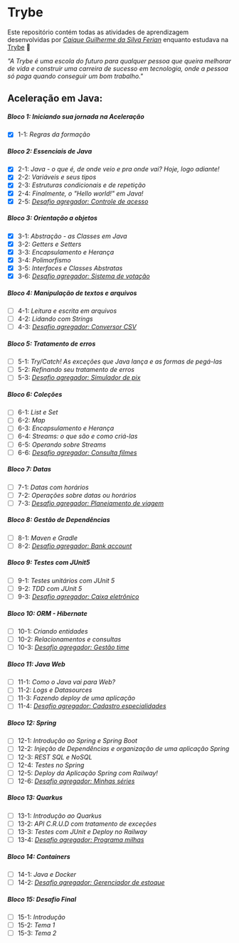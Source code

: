 # Trybe

Este repositório contém todas as atividades de aprendizagem desenvolvidas por _[Caique Guilherme da Silva Ferian](https://www.linkedin.com/in/caique-ferian-6a1320153/)_ enquanto estudava na [Trybe](https://www.betrybe.com/) :rocket:

_"A Trybe é uma escola do futuro para qualquer pessoa que queira melhorar de vida e construir uma carreira de sucesso em tecnologia, onde a pessoa só paga quando conseguir um bom trabalho."_

## Aceleração em Java:

##### Bloco 1: Iniciando sua jornada na Aceleração

- [X] 1-1: _Regras da formação_

##### Bloco 2: Essenciais de Java

- [X] 2-1: _Java - o que é, de onde veio e pra onde vai? Hoje, logo adiante!_
- [X] 2-2: _Variáveis e seus tipos_
- [X] 2-3: _Estruturas condicionais e de repetição_
- [X] 2-4: _Finalmente, o "Hello world!" em Java!_
- [X] 2-5: _[Desafio agregador: Controle de acesso](https://github.com/Caique-Ferian/Aceleracao-trybe-java/tree/main/Bloco-1/Projeto/acc-java-08-exercises-controle-de-acesso)_

##### Bloco 3: Orientação a objetos

- [X] 3-1: _Abstração - as Classes em Java_
- [X] 3-2: _Getters e Setters_
- [X] 3-3: _Encapsulamento e Herança_
- [X] 3-4: _Polimorfismo_
- [X] 3-5: _Interfaces e Classes Abstratas_
- [X] 3-6: _[Desafio agregador: Sistema de votação](https://github.com/Caique-Ferian/Aceleracao-trybe-java/tree/main/Bloco-2/Projeto/acc-java-08-exercises-sistema-de-votacao)_

##### Bloco 4: Manipulação de textos e arquivos

- [ ] 4-1: _Leitura e escrita em arquivos_
- [ ] 4-2: _Lidando com Strings_
- [ ] 4-3: _[Desafio agregador: Conversor CSV]()_

##### Bloco 5: Tratamento de erros

- [ ] 5-1: _Try/Catch! As exceções que Java lança e as formas de pegá-las_
- [ ] 5-2: _Refinando seu tratamento de erros_
- [ ] 5-3: _[Desafio agregador: Simulador de pix]()_

##### Bloco 6: Coleções

- [ ] 6-1: _List e Set_
- [ ] 6-2: _Map_
- [ ] 6-3: _Encapsulamento e Herança_
- [ ] 6-4: _Streams: o que são e como criá-las_
- [ ] 6-5: _Operando sobre Streams_
- [ ] 6-6: _[Desafio agregador: Consulta filmes]()_

##### Bloco 7: Datas

- [ ] 7-1: _Datas com horários_
- [ ] 7-2: _Operações sobre datas ou horários_
- [ ] 7-3: _[Desafio agregador: Planejamento de viagem]()_

##### Bloco 8: Gestão de Dependências

- [ ] 8-1: _Maven e Gradle_
- [ ] 8-2: _[Desafio agregador: Bank account]()_

##### Bloco 9: Testes com JUnit5

- [ ] 9-1: _Testes unitários com JUnit 5_
- [ ] 9-2: _TDD com JUnit 5_
- [ ] 9-3: _[Desafio agregador: Caixa eletrônico]()_

##### Bloco 10: ORM - Hibernate

- [ ] 10-1: _Criando entidades_
- [ ] 10-2: _Relacionamentos e consultas_
- [ ] 10-3: _[Desafio agregador: Gestão time]()_

##### Bloco 11: Java Web

- [ ] 11-1: _Como o Java vai para Web?_
- [ ] 11-2: _Logs e Datasources_
- [ ] 11-3: _Fazendo deploy de uma aplicação_
- [ ] 11-4: _[Desafio agregador: Cadastro especialidades]()_

##### Bloco 12: Spring

- [ ] 12-1: _Introdução ao Spring e Spring Boot_
- [ ] 12-2: _Injeção de Dependências e organização de uma aplicação Spring_
- [ ] 12-3: _REST SQL e NoSQL_
- [ ] 12-4: _Testes no Spring_
- [ ] 12-5: _Deploy da Aplicação Spring com Railway!_
- [ ] 12-6: _[Desafio agregador: Minhas séries]()_

##### Bloco 13: Quarkus

- [ ] 13-1: _Introdução ao Quarkus_
- [ ] 13-2: _API C.R.U.D com tratamento de exceções_
- [ ] 13-3: _Testes com JUnit e Deploy no Railway_
- [ ] 13-4: _[Desafio agregador: Programa milhas]()_

##### Bloco 14: Containers

- [ ] 14-1: _Java e Docker_
- [ ] 14-2: _[Desafio agregador: Gerenciador de estoque]()_

##### Bloco 15: Desafio Final

- [ ] 15-1: _Introdução_
- [ ] 15-2: _Tema 1_
- [ ] 15-3: _Tema 2_
